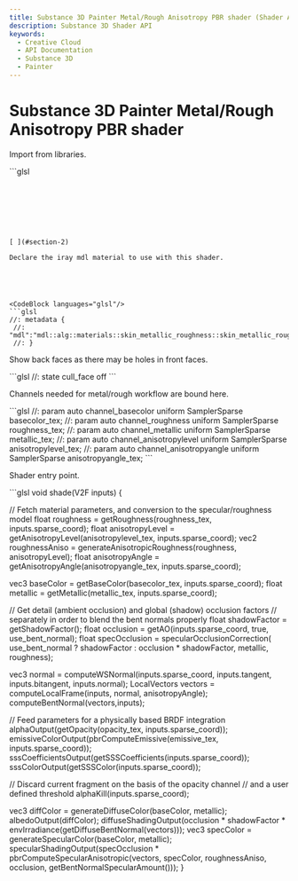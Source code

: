 ```yaml
---
title: Substance 3D Painter Metal/Rough Anisotropy PBR shader (Shader API)
description: Substance 3D Shader API
keywords:
  - Creative Cloud
  - API Documentation
  - Substance 3D
  - Painter
---
```














[ ](#section-0)




<CodeBlock languages="glsl"/>








[ ](#section-1)

Substance 3D Painter Metal/Rough Anisotropy PBR shader
======================================================


Import from libraries.





<CodeBlock languages="glsl"/>
```glsl







```







[ ](#section-2)

Declare the iray mdl material to use with this shader.





<CodeBlock languages="glsl"/>
```glsl
//: metadata {
 //: "mdl":"mdl::alg::materials::skin_metallic_roughness::skin_metallic_roughness"
 //: }
```







[ ](#section-3)

Show back faces as there may be holes in front faces.





<CodeBlock languages="glsl"/>
```glsl
//: state cull_face off
```







[ ](#section-4)

Channels needed for metal/rough workflow are bound here.





<CodeBlock languages="glsl"/>
```glsl
//: param auto channel_basecolor
 uniform SamplerSparse basecolor_tex;
 //: param auto channel_roughness
 uniform SamplerSparse roughness_tex;
 //: param auto channel_metallic
 uniform SamplerSparse metallic_tex;
 //: param auto channel_anisotropylevel
 uniform SamplerSparse anisotropylevel_tex;
 //: param auto channel_anisotropyangle
 uniform SamplerSparse anisotropyangle_tex;
```







[ ](#section-5)

Shader entry point.





<CodeBlock languages="glsl"/>
```glsl
void shade(V2F inputs)
 {
 
  // Fetch material parameters, and conversion to the specular/roughness model
  float roughness = getRoughness(roughness_tex, inputs.sparse_coord);
  float anisotropyLevel = getAnisotropyLevel(anisotropylevel_tex, inputs.sparse_coord);
  vec2 roughnessAniso = generateAnisotropicRoughness(roughness, anisotropyLevel);
  float anisotropyAngle = getAnisotropyAngle(anisotropyangle_tex, inputs.sparse_coord);
 
  vec3 baseColor = getBaseColor(basecolor_tex, inputs.sparse_coord);
  float metallic = getMetallic(metallic_tex, inputs.sparse_coord);
 
  // Get detail (ambient occlusion) and global (shadow) occlusion factors
  // separately in order to blend the bent normals properly
  float shadowFactor = getShadowFactor();
  float occlusion = getAO(inputs.sparse_coord, true, use_bent_normal);
  float specOcclusion = specularOcclusionCorrection(
  use_bent_normal ? shadowFactor : occlusion * shadowFactor,
  metallic,
  roughness);
 
  vec3 normal = computeWSNormal(inputs.sparse_coord, inputs.tangent, inputs.bitangent, inputs.normal);
  LocalVectors vectors = computeLocalFrame(inputs, normal, anisotropyAngle);
  computeBentNormal(vectors,inputs);
 
  // Feed parameters for a physically based BRDF integration
  alphaOutput(getOpacity(opacity_tex, inputs.sparse_coord));
  emissiveColorOutput(pbrComputeEmissive(emissive_tex, inputs.sparse_coord));
  sssCoefficientsOutput(getSSSCoefficients(inputs.sparse_coord));
  sssColorOutput(getSSSColor(inputs.sparse_coord));
 
  // Discard current fragment on the basis of the opacity channel
  // and a user defined threshold
  alphaKill(inputs.sparse_coord);
 
  vec3 diffColor = generateDiffuseColor(baseColor, metallic);
  albedoOutput(diffColor);
  diffuseShadingOutput(occlusion * shadowFactor * envIrradiance(getDiffuseBentNormal(vectors)));
  vec3 specColor = generateSpecularColor(baseColor, metallic);
  specularShadingOutput(specOcclusion * pbrComputeSpecularAnisotropic(vectors, specColor, roughnessAniso, occlusion, getBentNormalSpecularAmount()));
 }
 
 
```






